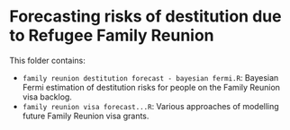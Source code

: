# Forecasting risks of destitution due to Refugee Family Reunion
This folder contains:

- `family reunion destitution forecast - bayesian fermi.R`: Bayesian Fermi estimation of destitution risks for people on the Family Reunion visa backlog.
- `family reunion visa forecast...R`: Various approaches of modelling future Family Reunion visa grants.
